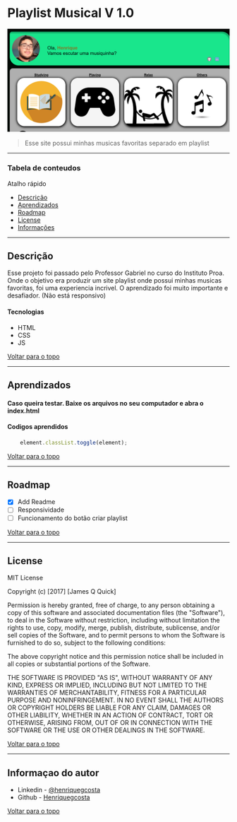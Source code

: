 # Playlist Musical V 1.0

![Project Image](playlist.png)

> Esse site possui minhas musicas favoritas separado em playlist

---

### Tabela de conteudos
Atalho rápido

- [Descrição](#Descrição)
- [Aprendizados](#Aprendizados)
- [Roadmap](#roadmap)
- [License](#license)
- [Informações](#Informaçao-do-autor)

---

## Descrição

Esse projeto foi passado pelo Professor Gabriel no curso do Instituto Proa. Onde o objetivo era produzir um site playlist onde possui minhas musicas favoritas, foi uma experiencia incrivel. O aprendizado foi muito importante e desafiador. (Não está responsivo)

#### Tecnologias

- HTML
- CSS
- JS

[Voltar para o topo](#Tabela-de-conteudos)

---

## Aprendizados

#### Caso queira testar. Baixe os arquivos no seu computador e abra o index.html



#### Codigos aprendidos

```javascript
    element.classList.toggle(element);
```
[Voltar para o topo](#Playlist-Musical-V-1.0)

---

## Roadmap

- [x] Add Readme
- [ ] Responsividade
- [ ] Funcionamento do botão criar playlist

[Voltar para o topo](#Playlist-Musical-V-1.0)

---

## License

MIT License

Copyright (c) [2017] [James Q Quick]

Permission is hereby granted, free of charge, to any person obtaining a copy
of this software and associated documentation files (the "Software"), to deal
in the Software without restriction, including without limitation the rights
to use, copy, modify, merge, publish, distribute, sublicense, and/or sell
copies of the Software, and to permit persons to whom the Software is
furnished to do so, subject to the following conditions:

The above copyright notice and this permission notice shall be included in all
copies or substantial portions of the Software.

THE SOFTWARE IS PROVIDED "AS IS", WITHOUT WARRANTY OF ANY KIND, EXPRESS OR
IMPLIED, INCLUDING BUT NOT LIMITED TO THE WARRANTIES OF MERCHANTABILITY,
FITNESS FOR A PARTICULAR PURPOSE AND NONINFRINGEMENT. IN NO EVENT SHALL THE
AUTHORS OR COPYRIGHT HOLDERS BE LIABLE FOR ANY CLAIM, DAMAGES OR OTHER
LIABILITY, WHETHER IN AN ACTION OF CONTRACT, TORT OR OTHERWISE, ARISING FROM,
OUT OF OR IN CONNECTION WITH THE SOFTWARE OR THE USE OR OTHER DEALINGS IN THE
SOFTWARE.

[Voltar para o topo](#Playlist-Musical-V-1.0)

---

## Informaçao do autor

- Linkedin - [@henriquegcosta](https://www.linkedin.com/in/henriquegcosta/)
- Github - [Henriquegcosta](https://github.com/Henriquegcosta)

[Voltar para o topo](#Playlist-Musical-V-1.0)
